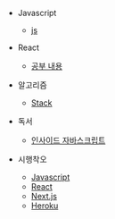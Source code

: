 
- Javascript
    - [js](javascript/javascript.md)

- React
    - [공부 내용](react/react.md)

- 알고리즘
    - [Stack](algorithm/stack/etc.md)

- 독서
    - [인사이드 자바스크립트](book/inside_javascript.md)
    
- 시행착오
    - [Javascript](trial_and_error/javascript.md)
    - [React](trial_and_error/react.md)  
    - [Next.js](trial_and_error/nextjs.md)
    - [Heroku]((trial_and_error/heroku.md))